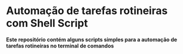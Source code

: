 # Automação de tarefas rotineiras com Shell Script

**Este repositório contém alguns scripts simples para a automação de tarefas rotineiras no terminal de comandos**
